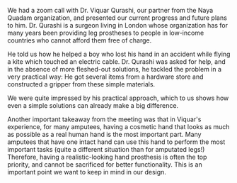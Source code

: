 We had a zoom call with Dr. Viquar Qurashi, our partner from the Naya Quadam organization, and presented our current progress and future plans to him. Dr. Qurashi is a surgeon living in London whose organization has for many years been providing leg prostheses to people in low-income countries who cannot afford them free of charge.

He told us how he helped a boy who lost his hand in an accident while flying a kite which touched an electric cable.
Dr. Qurashi was asked for help, and in the absence of more fleshed-out solutions, he tackled the problem in a very practical way: He got several items from a hardware store and constructed a gripper from these simple materials.

We were quite impressed by his practical approach, which to us shows how even a simple solutions can already make a big difference.

Another important takeaway from the meeting was that in Viquar's experience, for many amputees, having a cosmetic hand that looks as much as possible as a real human hand is the most important part. Many amputees that have one intact hand can use this hand to perform the most important tasks (quite a different situation than for amputated legs!)
Therefore, having a realistic-looking hand prosthesis is often the top priority, and cannot be sacrificed for better functionality. This is an important point we want to keep in mind in our design.